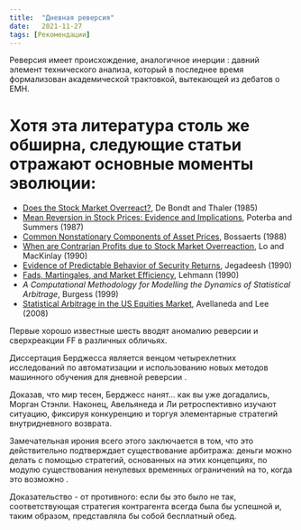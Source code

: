 ```yaml
---
title:  "Дневная реверсия"
date:   2021-11-27
tags: [Рекомендации]
---
```



Реверсия имеет происхождение, аналогичное инерции :
давний элемент технического анализа, который в последнее время формализован академической трактовкой, вытекающей из дебатов о EMH.


# Хотя эта литература столь же обширна, следующие статьи отражают основные моменты эволюции:


* <a href="http://www.jstor.org/pss/2327804">Does the Stock Market Overreact?</a>, De Bondt and Thaler (1985)
* <a href="http://ideas.repec.org/p/nbr/nberwo/2343.html">Mean Reversion in Stock Prices: Evidence and Implications</a>, Poterba and Summers (1987)
* <a href="http://ideas.repec.org/a/eee/dyncon/v12y1988i2-3p347-364.html">Common Nonstationary Components of Asset Prices<a>, Bossaerts (1988)
* <a href="http://papers.ssrn.com/sol3/papers.cfm?abstract_id=227214">When are Contrarian Profits due to Stock Market Overreaction</a>, Lo and MacKinlay (1990)
* <a href="http://ideas.repec.org/a/bla/jfinan/v45y1990i3p881-98.html">Evidence of Predictable Behavior of Security Returns</a>, Jegadeesh (1990)
* <a href="http://papers.ssrn.com/sol3/papers.cfm?abstract_id=227518">Fads, Martingales, and Market Efficiency</a>, Lehmann (1990)
* <cite>A Computational Methodology for Modelling the Dynamics of Statistical Arbitrage</cite>, Burgess (1999)
* <a href="http://papers.ssrn.com/sol3/papers.cfm?abstract_id=1153505">Statistical Arbitrage in the US Equities Market</a>, Avellaneda and Lee (2008)


Первые хорошо известные шесть вводят аномалию реверсии и сверхреакции FF в различных обличьях.
 

Диссертация Берджесса является венцом четырехлетних исследований по автоматизации и использованию новых методов машинного обучения для дневной реверсии .

  
Доказав, что мир тесен, Берджесс нанят… как вы уже догадались, Морган Стэнли. Наконец, Авельянеда и Ли ретроспективно изучают ситуацию, фиксируя конкуренцию и торгуя элементарные стратегий внутридневного возврата.
  
  
Замечательная ирония всего этого заключается в том, что это действительно подтверждает существование арбитража: деньги можно делать с помощью стратегий, основанных на этих концепциях, по модулю существования ненулевых временных ограничений на то, когда это возможно .
  
  
Доказательство - от противного: если бы это было не так, соответствующая стратегия контрагента всегда была бы успешной и, таким образом, представляла бы собой бесплатный обед.   
